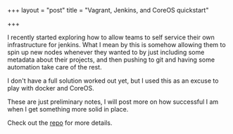 +++
layout = "post"
title = "Vagrant, Jenkins, and CoreOS quickstart"

+++

I recently started exploring how to allow teams to self service their own infrastructure for jenkins. What I mean by this is somehow allowing them to spin up new nodes whenever they wanted to by just including some metadata about their projects, and then pushing to git and having some automation take care of the rest. 

I don't have a full solution worked out yet, but I used this as an excuse to play with docker and CoreOS. 

These are just preliminary notes, I will post more on how successful I am when I get something more solid in place.

Check out the [repo](https://github.com/iflowfor8hours/coreos-jenkins-spike) for more details.
